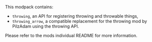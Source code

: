 This modpack contains:
* `throwing`, an API for registering throwing and throwable things,
* `throwing_arrow`, a compatible replacement for the throwing mod by PilzAdam using the throwing API.

Please refer to the mods individual README for more information.
